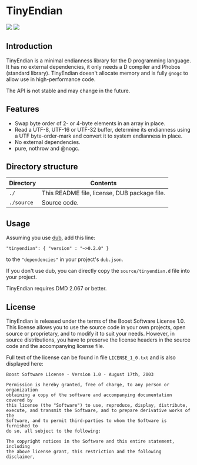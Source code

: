 TinyEndian
==========

![](https://travis-ci.org/dlang-community/tinyendian.svg?branch=master) ![](https://img.shields.io/dub/v/tinyendian.svg)

Introduction
------------

TinyEndian is a minimal endianness library for the D programming
language. It has no external dependencies, it only needs a D compiler
and Phobos (standard library). TinyEndian doesn't allocate memory and is
fully `@nogc` to allow use in high-performance code.

The API is not stable and may change in the future.

Features
--------

-   Swap byte order of 2- or 4-byte elements in an array in place.
-   Read a UTF-8, UTF-16 or UTF-32 buffer, determine its endianness
    using a UTF byte-order-mark and convert it to system endianness in
    place.
-   No external dependencies.
-   pure, nothrow and @nogc.

Directory structure
-------------------

| Directory  | Contents                                     |
|------------|----------------------------------------------|
| `./`       | This README file, license, DUB package file. |
| `./source` | Source code.                                 |

Usage
-----

Assuming you use [dub](http://code.dlang.org/about), add this line:

    "tinyendian": { "version" : "~>0.2.0" }

to the `"dependencies"` in your project's `dub.json`.

If you don't use dub, you can directly copy the `source/tinyendian.d`
file into your project.

TinyEndian requires DMD 2.067 or better.

License
-------

TinyEndian is released under the terms of the Boost Software License
1.0. This license allows you to use the source code in your own
projects, open source or proprietary, and to modify it to suit your
needs. However, in source distributions, you have to preserve the
license headers in the source code and the accompanying license file.

Full text of the license can be found in file `LICENSE_1_0.txt` and is
also displayed here:

    Boost Software License - Version 1.0 - August 17th, 2003

    Permission is hereby granted, free of charge, to any person or organization
    obtaining a copy of the software and accompanying documentation covered by
    this license (the "Software") to use, reproduce, display, distribute,
    execute, and transmit the Software, and to prepare derivative works of the
    Software, and to permit third-parties to whom the Software is furnished to
    do so, all subject to the following:

    The copyright notices in the Software and this entire statement, including
    the above license grant, this restriction and the following disclaimer,


